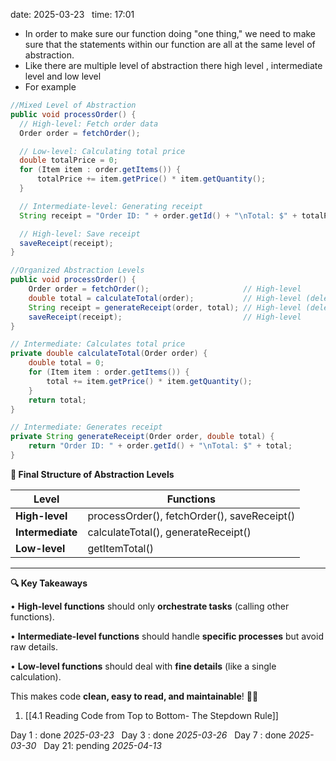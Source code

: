date: 2025-03-23  
time: 17:01  

  - In order to make sure our function doing "one thing," we need to make sure that the statements within our function are all at the same level of abstraction.
  - Like there are multiple level of abstraction  there high level , intermediate level and low level
  - For example 
  ```java
  //Mixed Level of Abstraction
  public void processOrder() {
    // High-level: Fetch order data
    Order order = fetchOrder();

    // Low-level: Calculating total price
    double totalPrice = 0;
    for (Item item : order.getItems()) {
        totalPrice += item.getPrice() * item.getQuantity();
    }

    // Intermediate-level: Generating receipt
    String receipt = "Order ID: " + order.getId() + "\nTotal: $" + totalPrice;

    // High-level: Save receipt
    saveReceipt(receipt);
}
```

```java
//Organized Abstraction Levels
public void processOrder() {
    Order order = fetchOrder();                     // High-level
    double total = calculateTotal(order);           // High-level (delegates calculation)
    String receipt = generateReceipt(order, total); // High-level (delegates formatting)
    saveReceipt(receipt);                           // High-level
}

// Intermediate: Calculates total price
private double calculateTotal(Order order) {
    double total = 0;
    for (Item item : order.getItems()) {
        total += item.getPrice() * item.getQuantity();
    }
    return total;
}

// Intermediate: Generates receipt
private String generateReceipt(Order order, double total) {
    return "Order ID: " + order.getId() + "\nTotal: $" + total;
}
```


**🚀 Final Structure of Abstraction Levels**

| **Level**        | **Functions**                               |
| ---------------- | ------------------------------------------- |
| **High-level**   | processOrder(), fetchOrder(), saveReceipt() |
| **Intermediate** | calculateTotal(), generateReceipt()         |
| **Low-level**    | getItemTotal()                              |

---

**🔍 Key Takeaways**

• **High-level functions** should only **orchestrate tasks** (calling other functions).

• **Intermediate-level functions** should handle **specific processes** but avoid raw details.

• **Low-level functions** should deal with **fine details** (like a single calculation).

  
This makes code **clean, easy to read, and maintainable**! 🎯🚀


1. [[4.1 Reading Code from Top to Bottom- The Stepdown Rule]]

Day 1 : done *2025-03-23*  
Day 3 : done *2025-03-26*  
Day 7 : done *2025-03-30*  
Day 21: pending *2025-04-13*